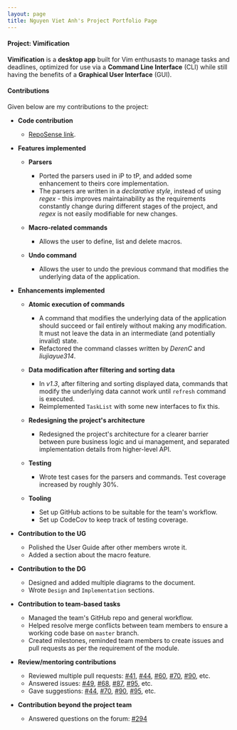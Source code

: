 ```yaml
---
layout: page
title: Nguyen Viet Anh's Project Portfolio Page
---
```


#### Project: Vimification

**Vimification** is a **desktop app** built for Vim enthusasts to manage tasks and deadlines, optimized for use via a **Command Line Interface** (CLI) while still having the benefits of a **Graphical User Interface** (GUI).

#### Contributions

Given below are my contributions to the project:

- **Code contribution**

  - [RepoSense link](https://nus-cs2103-ay2223s2.github.io/tp-dashboard/?search=vietanh1010&breakdown=true&sort=groupTitle%20dsc&sortWithin=title&since=2023-02-17&timeframe=commit&mergegroup=&groupSelect=groupByRepos&checkedFileTypes=docs~functional-code~test-code~other).

- **Features implemented**

  - **Parsers**

    - Ported the parsers used in iP to tP, and added some enhancement to theirs core implementation.
    - The parsers are written in a _declarative style_, instead of using _regex_ - this improves maintainability as the requirements constantly change during different stages of the project, and _regex_ is not easily modifiable for new changes.

  - **Macro-related commands**

    - Allows the user to define, list and delete macros.

  - **Undo command**
    - Allows the user to undo the previous command that modifies the underlying data of the application.

- **Enhancements implemented**

  - **Atomic execution of commands**

    - A command that modifies the underlying data of the application should succeed or fail entirely without making any modification. It must not leave the data in an intermediate (and potentially invalid) state.
    - Refactored the command classes written by _DerenC_ and _liujiayue314_.

  - **Data modification after filtering and sorting data**

    - In _v1.3_, after filtering and sorting displayed data, commands that modify the underlying data cannot work until `refresh` command is executed.
    - Reimplemented `TaskList` with some new interfaces to fix this.

  - **Redesigning the project's architecture**

    - Redesigned the project's architecture for a clearer barrier between pure business logic and ui management, and separated implementation details from higher-level API.

  - **Testing**

    - Wrote test cases for the parsers and commands. Test coverage increased by roughly 30%.

  - **Tooling**
    - Set up GitHub actions to be suitable for the team's workflow.
    - Set up CodeCov to keep track of testing coverage.

- **Contribution to the UG**

  - Polished the User Guide after other members wrote it.
  - Added a section about the macro feature.

- **Contribution to the DG**

  - Designed and added multiple diagrams to the document.
  - Wrote `Design` and `Implementation` sections.

- **Contribution to team-based tasks**

  - Managed the team's GitHub repo and general workflow.
  - Helped resolve merge conflicts between team members to ensure a working code base on `master` branch.
  - Created milestones, reminded team members to create issues and pull requests as per the requirement of the module.

- **Review/mentoring contributions**

  - Reviewed multiple pull requests: [#41](https://github.com/AY2223S2-CS2103T-T15-3/tp/pull/41), [#44](https://github.com/AY2223S2-CS2103T-T15-3/tp/pull/44), [#60](https://github.com/AY2223S2-CS2103T-T15-3/tp/pull/60), [#70](https://github.com/AY2223S2-CS2103T-T15-3/tp/pull/70), [#90](https://github.com/AY2223S2-CS2103T-T15-3/tp/pull/90), etc.
  - Answered issues: [#49](https://github.com/AY2223S2-CS2103T-T15-3/tp/issues/49), [#68](https://github.com/AY2223S2-CS2103T-T15-3/tp/issues/68), [#87](https://github.com/AY2223S2-CS2103T-T15-3/tp/issues/87), [#95](https://github.com/AY2223S2-CS2103T-T15-3/tp/issues/95), etc.
  - Gave suggestions: [#44](https://github.com/AY2223S2-CS2103T-T15-3/tp/pull/44), [#70](https://github.com/AY2223S2-CS2103T-T15-3/tp/pull/70), [#90](https://github.com/AY2223S2-CS2103T-T15-3/tp/pull/90), [#95](https://github.com/AY2223S2-CS2103T-T15-3/tp/issues/95), etc.

- **Contribution beyond the project team**
  - Answered questions on the forum: [#294](https://github.com/nus-cs2103-AY2223S2/forum/issues/294)
